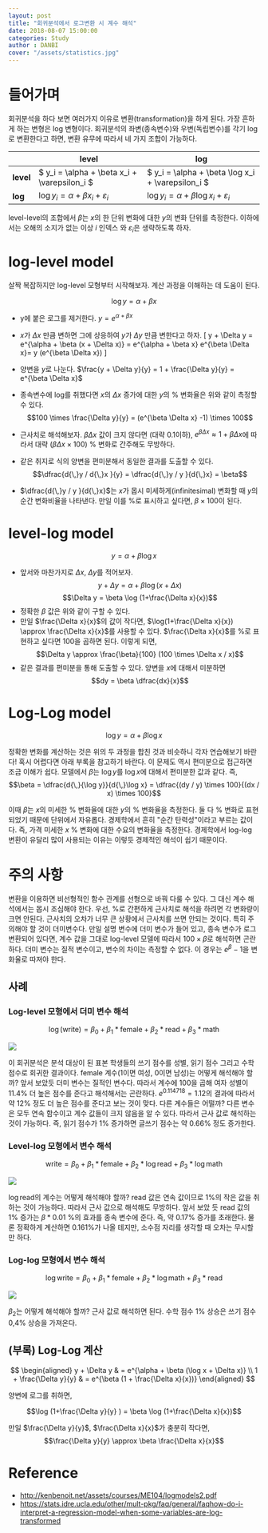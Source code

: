 ```yaml
---
layout: post
title: "회귀분석에서 로그변환 시 계수 해석"
date: 2018-08-07 15:00:00
categories: Study
author : DANBI
cover: "/assets/statistics.jpg"
---
```


# 들어가며

회귀분석을 하다 보면 여러가지 이유로 변환(transformation)을 하게 된다. 가장 흔하게 하는 변형은 log 변형이다. 회귀분석의 좌변(종속변수)와 우변(독립변수)를 각기 log로 변환한다고 하면, 변환 유무에 따라서 네 가지 조합이 가능하다. 

|  |level  | log |
|--|--|--|
|**level** | $ y_i = \alpha + \beta x_i + \varepsilon_i $ | $ y_i = \alpha + \beta \log x_i + \varepsilon_i $ |
|**log** | $\log y_i = \alpha + \beta x_i + \varepsilon_i$ | $\log y_i = \alpha + \beta \log x_i + \varepsilon_i$ |

level-level의 조합에서 $\beta$는 $x$의 한 단위 변화에 대한 $y$의 변화 단위를 측정한다. 이하에서는 오해의 소지가 없는 이상 $i$ 인덱스 와 $\varepsilon_i$은 생략하도록 하자. 

# log-level model 

살짝 복잡하지만 log-level 모형부터 시작해보자. 계산 과정을 이해하는 데 도움이 된다. 

$$\log y = \alpha + \beta x$$

* y에 붙은 로그를 제거한다. $y = e^{\alpha + \beta x}$ 
* $x$가 $\Delta x$ 만큼 변하면 그에 상응하여 $y$가 $\Delta y$ 만큼 변한다고 하자. 
   \[ y + \Delta y = e^{\alpha + \beta (x + \Delta x)} = e^{\alpha + \beta x} e^{\beta \Delta x}= y (e^{\beta \Delta x}) \]
*  양변을 $y$로 나눈다. $\frac{y + \Delta y}{y} =  1 + \frac{\Delta y}{y} = e^{\beta \Delta x}$
 * 종속변수에 log를 취했다면 $x$의 $\Delta x$ 증가에 대한 $y$의 % 변화율은 위와 같이 측정할 수 있다. 
   $$100 \times \frac{\Delta y}{y} = (e^{\beta \Delta x} -1) \times 100$$

* 근사치로 해석해보자. $\beta \Delta x$ 값이 크지 않다면 (대략 0.1이하), $e^{\beta \Delta x} \approx 1 + \beta \Delta x$에 따라서 대략 $(\beta \Delta x \times 100)$ % 변화로 간주해도 무방하다. 

* 같은 취지로 식의 양변을 편미분해서 동일한 결과를 도출할 수 있다.  
$$\dfrac{d{\,}y / d{\,}x }{y} = \dfrac{d{\,}y / y }{d{\,}x} = \beta$$
*  $\dfrac{d{\,}y / y }{d{\,}x}$는 $x$가 몹시 미세하게(infinitesimal) 변화할 때 $y$의 순간 변화비율을 나타낸다. 만일 이를 %로 표시하고 싶다면, $\beta \times 100$이 된다. 

# level-log model 

$$y = \alpha + \beta \log x$$

* 앞서와 마찬가지로 $\Delta x$, $\Delta y$를 적어보자.  
  $$y + \Delta y = \alpha + \beta \log (x + \Delta x)$$ $$\Delta y = \beta \log (1+\frac{\Delta x}{x})$$
* 정확한 $\beta$ 값은 위와 같이 구할 수 있다. 
* 만일 $\frac{\Delta x}{x}$의 값이 작다면, $\log(1+\frac{\Delta x}{x}) \approx \frac{\Delta x}{x}$를 사용할 수 있다. $\frac{\Delta x}{x}$를 %로 표현하고 싶다면 100을 곱하면 된다. 이렇게 되면, 
$$\Delta y \approx \frac{\beta}{100} (100 \times \Delta x / x)$$
* 같은 결과를 편미분을 통해 도출할 수 있다. 양변을 $x$에 대해서 미분하면 
 $$dy = \beta \dfrac{dx}{x}$$ 

# Log-Log model 

$$\log y = \alpha + \beta \log x$$

정확한 변화를 계산하는 것은 위의 두 과정을 합친 것과 비슷하니 각자 연습해보기 바란다! 혹시 어렵다면 아래 부록을 참고하기 바란다. 이 문제도 역시 편미분으로 접근하면 조금 이해가 쉽다. 모델에서 $\beta$는 $\log y$를 $\log x$에 대해서 편미분한 값과 같다. 즉,  
$$\beta = \dfrac{d{\,}{\log y}}{d{\,}\log x}  = \dfrac{(dy / y) \times 100}{(dx / x) \times 100}$$

이때  $\beta$는 $x$의 미세한 % 변화율에 대한 $y$의 % 변화율을 측정한다. 둘 다 % 변화로 표현되었기 때문에 단위에서 자유롭다. 경제학에서 흔히 "순간 탄력성"이라고 부르는 값이다. 즉, 가격 미세한 $x$ % 변화에 대한 수요의 변화율을 측정한다. 경제학에서 log-log 변환이 유달리 많이 사용되는 이유는 이렇듯 경제적인 해석이 쉽기 때문이다.

# 주의 사항 

변환을 이용하면 비선형적인 함수 관계를 선형으로 바꿔 다룰 수 있다. 그 대신 계수 해석에서는 몹시 조심해야 한다. 우선, %로 간편하게 근사치로 해석을 하려면 각 변화량이 크면 안된다. 근사치의 오차가 너무 큰 상황에서 근사치를 쓰면 안되는 것이다. 특히 주의해야 할 것이 더미변수다. 만일 설명 변수에 더미 변수가 들어 있고, 종속 변수가 로그 변환되어 있다면, 계수 값을 그대로 log-level 모델에 따라서 $100 \times \beta$로 해석하면 곤란하다. 더미 변수는 질적 변수이고, 변수의 차이는 측정할 수 없다. 이 경우는 $e^{\beta} -1$을 변화율로 따져야 한다. 

## 사례 

### Log-level 모형에서 더미 변수 해석 

$$\log(\text{write}) = \beta_0 + \beta_1 * \text{female} + \beta_2 * \text{read} + \beta_3 * \text{math} $$

![](asset/study/logwithlevel/reg_0.PNG)

이 회귀분석은 분석 대상이 된 표본 학생들의 쓰기 점수를 성별, 읽기 점수 그리고 수학 점수로 회귀한 결과이다. female 계수(1이면 여성, 0이면 남성)는 어떻게 해석해야 할까? 앞서 보았듯 더미 변수는 질적인 변수다. 따라서 계수에 100을 곱해 여자 성별이 11.4% 더 높은 점수를 준다고 해석해서는 곤란하다. $e^{0.114718} = 1.12$의 결과에 따라서 약 12% 정도 더 높은 점수를 준다고 보는 것이 맞다. 다른 계수들은 어떨까? 다른 변수은 모두 연속 함수이고 계수 값들이 크지 않음을 알 수 있다. 따라서 근사 값로 해석하는 것이 가능하다. 즉, 읽기 점수가 1% 증가하면 글쓰기 점수는 약 0.66% 정도 증가한다. 

### Level-log  모형에서 변수 해석 

$$\text{write} = \beta_0 + \beta_1 * \text{female} + \beta_2 * \log \text{read} + \beta_3 * \log \text{math} $$

![](asset/study/logwithlevel/reg_1.PNG)

$\log \text{read}$의 계수는 어떻게 해석해야 할까? read 값은 연속 값이므로 1%의 작은 값을 취하는 것이 가능하다. 따라서 근사 값으로 해석해도 무방하다. 앞서 보았 듯 read 값의 1% 증가는 $\beta * 0.01$ %의 효과를 종속 변수에 준다. 즉, 약 0.17% 증가를 초래한다. 물론 정확하게 계산하면 0.161%가 나올 테지만, 소수점 자리를 생각할 때 오차는 무시할 만 하다. 

### Log-log  모형에서 변수 해석 

$$\log \text{write} = \beta_0 + \beta_1 * \text{female} + \beta_2 * \log \text{math} +\beta_3 *\text{read} $$

![](asset/study/logwithlevel/reg_2.PNG)

$\beta_2$는 어떻게 해석해야 할까? 근사 값로 해석하면 된다. 수학 점수 1% 상승은 쓰기 점수 0,4% 상승을 가져온다. 

## (부록) Log-Log 계산 

$$
\begin{aligned}
y + \Delta y & = e^{\alpha + \beta (\log x + \Delta x)} \\
1 + \frac{\Delta y}{y} & = e^{\beta (1 + \frac{\Delta x}{x})}
\end{aligned}
$$

양변에 로그를 취하면, 

$$\log (1+\frac{\Delta y}{y} ) = \beta \log (1+\frac{\Delta x}{x})$$

만일 $\frac{\Delta y}{y}$, $\frac{\Delta x}{x}$가 충분히 작다면, 
$$\frac{\Delta y}{y}  \approx \beta \frac{\Delta x}{x}$$

# Reference 

* http://kenbenoit.net/assets/courses/ME104/logmodels2.pdf
* https://stats.idre.ucla.edu/other/mult-pkg/faq/general/faqhow-do-i-interpret-a-regression-model-when-some-variables-are-log-transformed

